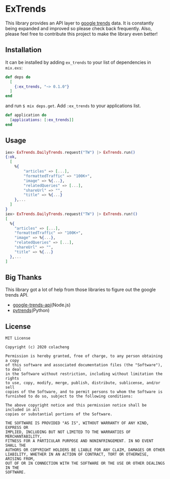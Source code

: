 # ExTrends

This library provides an API layer to [google trends](https://trends.google.com/trends) data. It is constantly being expanded and improved so please check back frequently. Also, please feel free to contribute this project to make the library even better!

## Installation

It can be installed by adding `ex_trends` to your list of dependencies in `mix.exs`:

```elixir
def deps do
  [
    {:ex_trends, "~> 0.1.0"}
  ]
end
```

and run `$ mix deps.get`. Add `:ex_trends` to your applications list.

```elixir
def application do
  [applications: [:ex_trends]]
end
```

## Usage

```elixir
iex> ExTrends.DailyTrends.request("TW") |> ExTrends.run()
{:ok,
  [
    %{
        "articles" => [...],
        "formattedTraffic" => "100K+",
        "image" => %{...},
        "relatedQueries" => [...],
        "shareUrl" => "",
        "title" => %{...}
    },...
  ]
}
iex> ExTrends.DailyTrends.request("TW") |> ExTrends.run!()
[
  %{
    "articles" => [...],
    "formattedTraffic" => "100K+",
    "image" => %{...},
    "relatedQueries" => [...],
    "shareUrl" => "",
    "title" => %{...}
  },...
]
```

## Big Thanks

This library got a lot of help from those libraries to figure out the google trends API.

- [google-trends-api](https://github.com/pat310/google-trends-api)(Node.js)
- [pytrends](https://github.com/GeneralMills/pytrends)(Python)

## License

```
MIT License

Copyright (c) 2020 colacheng

Permission is hereby granted, free of charge, to any person obtaining a copy
of this software and associated documentation files (the "Software"), to deal
in the Software without restriction, including without limitation the rights
to use, copy, modify, merge, publish, distribute, sublicense, and/or sell
copies of the Software, and to permit persons to whom the Software is
furnished to do so, subject to the following conditions:

The above copyright notice and this permission notice shall be included in all
copies or substantial portions of the Software.

THE SOFTWARE IS PROVIDED "AS IS", WITHOUT WARRANTY OF ANY KIND, EXPRESS OR
IMPLIED, INCLUDING BUT NOT LIMITED TO THE WARRANTIES OF MERCHANTABILITY,
FITNESS FOR A PARTICULAR PURPOSE AND NONINFRINGEMENT. IN NO EVENT SHALL THE
AUTHORS OR COPYRIGHT HOLDERS BE LIABLE FOR ANY CLAIM, DAMAGES OR OTHER
LIABILITY, WHETHER IN AN ACTION OF CONTRACT, TORT OR OTHERWISE, ARISING FROM,
OUT OF OR IN CONNECTION WITH THE SOFTWARE OR THE USE OR OTHER DEALINGS IN THE
SOFTWARE.
```